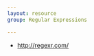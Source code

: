 ```yaml
---
layout: resource
group: Regular Expressions

---
```

<!-- General resources go here -->
- <http://regexr.com/>

<!-- #### Core -->

<!-- #### Intermediate -->

<!-- #### Advanced -->

<!-- #### Jedi -->
